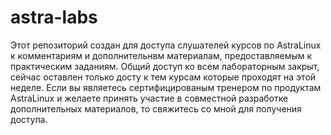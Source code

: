 # astra-labs
Этот репозиторий создан для доступа слушателей курсов по AstraLinux к комментариям и дополнительнвм материалам, предоставляемым к практическим заданиям.
Общий доступ ко всем лабораторным закрыт, сейчас оставлен только досту к тем курсам которые проходят на этой неделе.
Если вы являетесь сертифицированым тренером по продуктам AstraLinux и желаете принять участие в совместной разработке дополнительных материалов, то свяжитесь со мной для получения доступа.
